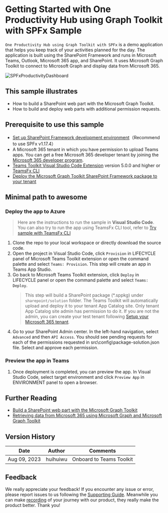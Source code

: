 # Getting Started with One Productivity Hub using Graph Toolkit with SPFx Sample

`One Productivity Hub using Graph Toolkit with SPFx` is a demo application that helps you keep track of your activities planned for the day. The application is built using the SharePoint Framework and runs in Microsoft Teams, Outlook, Microsoft 365 app, and SharePoint. It uses Microsoft Graph Toolkit to connect to Microsoft Graph and display data from Microsoft 365.

![SPFxProductivityDashboard](assets/screenshot.png)

## This sample illustrates

- How to build a SharePoint web part with the Microsoft Graph Toolkit.
- How to build and deploy web parts with additional permission requests.

## Prerequisite to use this sample

- [Set up SharePoint Framework development environment](https://aka.ms/teamsfx-spfx-dev-environment-setup)（Recommend to use SPFx v1.17.4）
- A Microsoft 365 tenant in which you have permission to upload Teams apps. You can get a free Microsoft 365 developer tenant by joining the [Microsoft 365 developer program](https://developer.microsoft.com/en-us/microsoft-365/dev-program).
- [Teams Toolkit Visual Studio Code Extension](https://aka.ms/teams-toolkit) version 5.0.0 and higher or [TeamsFx CLI](https://aka.ms/teamsfx-cli)
- [Deploy the Microsoft Graph Toolkit SharePoint Framework package to your tenant](https://learn.microsoft.com/en-us/sharepoint/dev/spfx/web-parts/get-started/build-web-part-microsoft-graph-toolkit?WT.mc_id=m365-80548-wmastyka#deploy-the-microsoft-graph-toolkit-sharepoint-framework-package)

## Minimal path to awesome

### Deploy the app to Azure

>Here are the instructions to run the sample in **Visual Studio Code**. You can also try to run the app using TeamsFx CLI tool, refer to [Try sample with TeamsFx CLI](cli.md)

1. Clone the repo to your local workspace or directly download the source code.
1. Open the project in Visual Studio Code, click `Provision` in LIFECYCLE panel of Microsoft Teams Toolkit extension or open the command palette and select `Teams: Provision`. This step will create an app in Teams App Studio.
1. Go back to Microsoft Teams Toolkit extension, click `Deploy` in LIFECYCLE panel or open the command palette and select `Teams: Deploy`.
    > This step will build a SharePoint package (*.sppkg) under `sharepoint/solution` folder. The Teams Toolkit will automatically upload and deploy it to your tenant App Catalog site. Only tenant App Catalog site admin has permission to do it. If you are not the admin, you can create your test tenant following [Setup your Microsoft 365 tenant](https://docs.microsoft.com/en-us/sharepoint/dev/spfx/set-up-your-developer-tenant).
1. Go to your SharePoint Admin center. In the left-hand navigation, select `Advanced` and then `API Access`. You should see pending requests for each of the permissions requested in src\config\package-solution.json file. Select and approve each permission.

### Preview the app in Teams

1. Once deployment is completed, you can preview the app. In Visual Studio Code, select target environment and click `Preview App` in ENVIRONMENT panel to open a browser.

## Further Reading

- [Build a SharePoint web part with the Microsoft Graph Toolkit](https://learn.microsoft.com/sharepoint/dev/spfx/web-parts/get-started/build-web-part-microsoft-graph-toolkit?WT.mc_id=m365-80548-wmastyka)
- [Retrieving data from Microsoft 365 using Microsoft Graph and Microsoft Graph Toolkit](https://learn.microsoft.com/graph/toolkit/overview?WT.mc_id=m365-80548-wmastyka)

## Version History

|Date| Author| Comments|
|---|---|---|
|Aug 09, 2023| huihuiwu | Onboard to Teams Toolkit |

## Feedback

We really appreciate your feedback! If you encounter any issue or error, please report issues to us following the [Supporting Guide](https://github.com/OfficeDev/TeamsFx-Samples/blob/dev/SUPPORT.md). Meanwhile you can make [recording](https://aka.ms/teamsfx-record) of your journey with our product, they really make the product better. Thank you!
